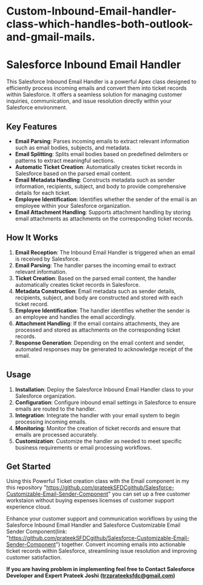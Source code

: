 # Custom-Inbound-Email-handler-class-which-handles-both-outlook-and-gmail-mails.


# Salesforce Inbound Email Handler

This Salesforce Inbound Email Handler is a powerful Apex class designed to efficiently process incoming emails and convert them into ticket records within Salesforce. It offers a seamless solution for managing customer inquiries, communication, and issue resolution directly within your Salesforce environment.

## Key Features

- **Email Parsing**: Parses incoming emails to extract relevant information such as email bodies, subjects, and metadata.
- **Email Splitting**: Splits email bodies based on predefined delimiters or patterns to extract meaningful sections.
- **Automatic Ticket Creation**: Automatically creates ticket records in Salesforce based on the parsed email content.
- **Email Metadata Handling**: Constructs metadata such as sender information, recipients, subject, and body to provide comprehensive details for each ticket.
- **Employee Identification**: Identifies whether the sender of the email is an employee within your Salesforce organization.
- **Email Attachment Handling**: Supports attachment handling by storing email attachments as attachments on the corresponding ticket records.

## How It Works

1. **Email Reception**: The Inbound Email Handler is triggered when an email is received by Salesforce.
2. **Email Parsing**: The handler parses the incoming email to extract relevant information.
3. **Ticket Creation**: Based on the parsed email content, the handler automatically creates ticket records in Salesforce.
4. **Metadata Construction**: Email metadata such as sender details, recipients, subject, and body are constructed and stored with each ticket record.
5. **Employee Identification**: The handler identifies whether the sender is an employee and handles the email accordingly.
6. **Attachment Handling**: If the email contains attachments, they are processed and stored as attachments on the corresponding ticket records.
7. **Response Generation**: Depending on the email content and sender, automated responses may be generated to acknowledge receipt of the email.

## Usage

1. **Installation**: Deploy the Salesforce Inbound Email Handler class to your Salesforce organization.
2. **Configuration**: Configure inbound email settings in Salesforce to ensure emails are routed to the handler.
3. **Integration**: Integrate the handler with your email system to begin processing incoming emails.
4. **Monitoring**: Monitor the creation of ticket records and ensure that emails are processed accurately.
5. **Customization**: Customize the handler as needed to meet specific business requirements or email processing workflows.

## Get Started

Using this Powerful Ticket creation class with the Email component in my this repository "https://github.com/prateekSFDCgithub/Salesforce-Customizable-Email-Sender-Component" you can set up a free customer workstaion without buying expenses licemses of customer support experience cloud.

Enhance your customer support and communication workflows by using the Salesforce Inbound Email Handler and Salesforce Customizable Email Sender Component(link: "https://github.com/prateekSFDCgithub/Salesforce-Customizable-Email-Sender-Component") together. Convert incoming emails into actionable ticket records within Salesforce, streamlining issue resolution and improving customer satisfaction.

**If you are having problem in implementing feel free to
Contact Salesforce Developer and Expert**
**Prateek Joshi**
**(trzprateeksfdc@gmail.com)**


